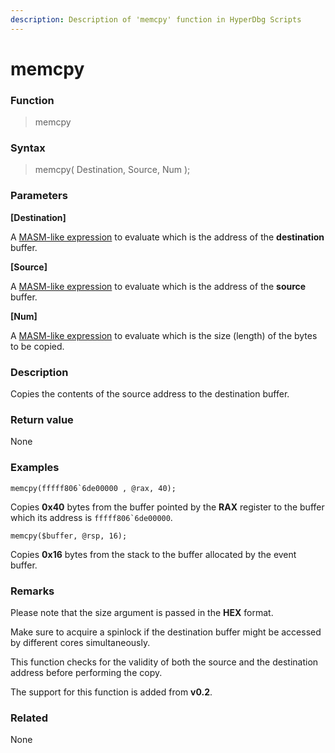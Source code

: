 ```yaml
---
description: Description of 'memcpy' function in HyperDbg Scripts
---
```


# memcpy

### Function

> memcpy

### Syntax

> memcpy( Destination, Source, Num );

### Parameters

**\[Destination]**

A [MASM-like expression](https://docs.hyperdbg.org/commands/scripting-language/assumptions-and-evaluations) to evaluate which is the address of the **destination** buffer.

**\[Source]**

A [MASM-like expression](https://docs.hyperdbg.org/commands/scripting-language/assumptions-and-evaluations) to evaluate which is the address of the **source** buffer.

**\[Num]**

A [MASM-like expression](https://docs.hyperdbg.org/commands/scripting-language/assumptions-and-evaluations) to evaluate which is the size (length) of the bytes to be copied.

### Description

Copies the contents of the source address to the destination buffer.

### Return value

None

### Examples

``memcpy(fffff806`6de00000 , @rax, 40);``

Copies **0x40** bytes from the buffer pointed by the **RAX** register to the buffer which its address is ``fffff806`6de00000``.

`memcpy($buffer, @rsp, 16);`

Copies **0x16** bytes from the stack to the buffer allocated by the event buffer.

### Remarks

Please note that the size argument is passed in the **HEX** format.

Make sure to acquire a spinlock if the destination buffer might be accessed by different cores simultaneously.

This function checks for the validity of both the source and the destination address before performing the copy.&#x20;

The support for this function is added from **v0.2**.

### Related

None

